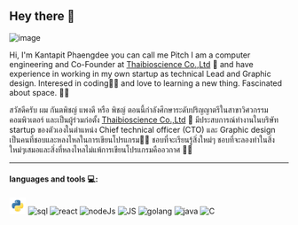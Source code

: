 ## Hey there 👋

![image](https://raw.githubusercontent.com/abhisheknaiidu/abhisheknaiidu/master/code.gif)

Hi, I'm Kantapit Phaengdee you can call me Pitch 
I am a computer engineering and Co-Founder at [Thaibioscience Co.,Ltd](https://dna-center.thaibioscience.com/) 🥩 and have experience in working in my own startup as technical Lead and Graphic design. Interesed in coding👨‍💻 and love to learning a new thing. Fascinated about space. 🤖🚀

สวัสดีครับ ผม กันตพิชญ์ แพงดี หรือ พิชญ์ ตอนนี้กำลังศึกษาระดับปริญญาตรีในสาขาวิศวกรรมคอมพิวเตอร์ และเป็นผู้ร่วมก่อตั้ง [Thaibioscience Co.,Ltd](https://dna-center.thaibioscience.com/)  🥩  มีประสบการณ์ทำงานในบริษัท startup ของตัวเองในตำแหน่ง Chief technical officer (CTO) และ Graphic design เป็นคนที่ชอบและหลงไหลในการเขียนโปรแกรม👨‍💻 ชอบที่จะเรียนรู้สิ่งใหม่ๆ ชอบที่จะลองทำในสิ่งใหม่ๆเสมอและสิ่งที่หลงไหลไม่แพ้การเขียนโปรแกรมคืออวกาศ 🤖🚀

---
#### languages and tools 💻:
<img src="https://raw.githubusercontent.com/github/explore/80688e429a7d4ef2fca1e82350fe8e3517d3494d/topics/python/python.png" alt="python" width="30"/> <img src="https://user-images.githubusercontent.com/46065565/190415050-fb8ad1a2-4a8c-463c-b404-6bd629021d3a.png" alt="sql" width="30"/> <img src="https://user-images.githubusercontent.com/46065565/190415436-25f7cab2-b9da-437a-a06b-6202021c2f6b.png" alt="react" width="30"/> <img src="https://user-images.githubusercontent.com/46065565/190416453-8869c0fc-2220-4e10-bb08-03239cfc412c.png" alt="nodeJs" width="30"/> <img src="https://user-images.githubusercontent.com/46065565/190415480-a8e69325-7f2c-486a-ac3e-044b252a99e1.png" alt="JS" width="30"/> <img src="https://user-images.githubusercontent.com/46065565/190416644-594038e8-63c1-4a79-89c7-1f9d5e149e29.png" alt="golang" width="60"/> <img src="https://user-images.githubusercontent.com/46065565/190416710-1f5fd8f4-7a55-4a56-a9cc-7be0222655f6.png" alt="java" width="60"/> <img src="https://user-images.githubusercontent.com/46065565/190417427-e95cc01c-5429-405b-b6cb-1dc195797c09.png" alt="C" width="30"/>




<!--
**kantapit123/kantapit123** is a ✨ _special_ ✨ repository because its `README.md` (this file) appears on your GitHub profile.

Here are some ideas to get you started:

- 🔭 I’m currently working on ...
- 🌱 I’m currently learning ...
- 👯 I’m looking to collaborate on ...
- 🤔 I’m looking for help with ...
- 💬 Ask me about ...
- 📫 How to reach me: ...
- 😄 Pronouns: ...
- ⚡ Fun fact: ...
update my github profile
-->
